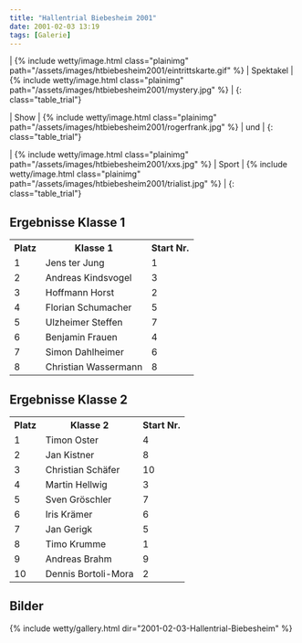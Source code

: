 ```yaml
---
title: "Hallentrial Biebesheim 2001"
date: 2001-02-03 13:19
tags: [Galerie]
---
```


| {% include wetty/image.html class="plainimg" path="/assets/images/htbiebesheim2001/eintrittskarte.gif" %} | Spektakel | {% include wetty/image.html class="plainimg" path="/assets/images/htbiebesheim2001/mystery.jpg" %} |
{: class="table_trial"}

| Show | {% include wetty/image.html class="plainimg" path="/assets/images/htbiebesheim2001/rogerfrank.jpg" %} | und | 
{: class="table_trial"}

| {% include wetty/image.html class="plainimg" path="/assets/images/htbiebesheim2001/xxs.jpg" %} | Sport | {% include wetty/image.html class="plainimg" path="/assets/images/htbiebesheim2001/trialist.jpg" %} | 
{: class="table_trial"}

<!--more-->


## Ergebnisse Klasse 1 ##


<table class="table_results">
<tbody>
	<tr>
		<th>Platz</th><th>Klasse 1</th><th>Start Nr. </th>
	</tr>
	<tr>
		<td>1</td><td>Jens ter Jung</td><td>1 </td>
	</tr>
	<tr>
		<td>2</td><td>Andreas Kindsvogel</td><td>3 </td>
	</tr>
	<tr>
		<td>3</td><td>Hoffmann Horst</td><td>2 </td>
	</tr>
	<tr>
		<td>4</td><td>Florian Schumacher</td><td>5 </td>
	</tr>
	<tr>
		<td>5</td><td>Ulzheimer Steffen</td><td>7 </td>
	</tr>
	<tr>
		<td>6</td><td>Benjamin Frauen</td><td>4 </td>
	</tr>
	<tr>
		<td>7</td><td>Simon Dahlheimer</td><td>6 </td>
	</tr>
	<tr>
		<td>8</td><td>Christian Wassermann</td><td>8 </td>
	</tr>
</tbody>
</table>


## Ergebnisse Klasse 2 ##


<table class="table_results">
	<tr>
		<th>Platz</th><th>Klasse 2</th><th>Start Nr.  </th>
	</tr>
	<tr>
		<td>1</td><td>Timon Oster</td><td>4 </td>
	</tr>
	<tr>
		<td>2</td><td>Jan Kistner</td><td>8 </td>
	</tr>
	<tr>
		<td>3</td><td>Christian Schäfer</td><td>10 </td>
	</tr>
	<tr>
		<td>4</td><td>Martin Hellwig</td><td>3 </td>
	</tr>
	<tr>
		<td>5</td><td>Sven Gröschler</td><td>7 </td>
	</tr>
	<tr>
		<td>6</td><td>Iris Krämer</td><td>6 </td>
	</tr>
	<tr>
		<td>7</td><td>Jan Gerigk</td><td>5 </td>
	</tr>
	<tr>
		<td>8</td><td>Timo Krumme</td><td>1 </td>
	</tr>
	<tr>
		<td>9</td><td>Andreas Brahm</td><td>9 </td>
	</tr>
	<tr>
		<td>10</td><td>Dennis Bortoli-Mora</td><td>2 </td>
	</tr>
</table>

## Bilder ##

{% include wetty/gallery.html dir="2001-02-03-Hallentrial-Biebesheim" %}
